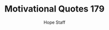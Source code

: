 ---
image: /assets/img/mq/mq_179_picasso.png
title: Motivational Quotes 179
categories:
  - Motivational Quotes
author: Hope Staff
notes: Motivational Quotes 179
embed: >-
  EMBED_GOES_HERE
transcript: >-
  SOME LINES OF TEXT START HERE
---